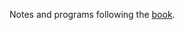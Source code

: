 Notes and programs following the [book](https://www.amazon.com/API-Design-C-Martin-Reddy/dp/0123850037).
